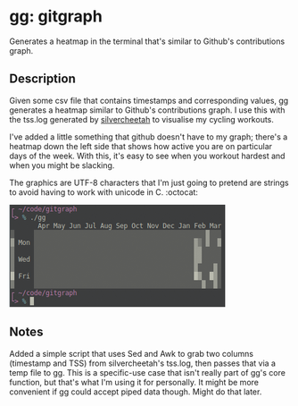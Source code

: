 # gg: gitgraph
Generates a heatmap in the terminal that's similar to Github's contributions graph.

## Description
Given some csv file that contains timestamps and corresponding values, gg generates a heatmap similar to Github's contributions graph. I use this with the tss.log generated by [silvercheetah][1] to visualise my cycling workouts.

I've added a little something that github doesn't have to my graph; there's a heatmap down the left side that shows how active you are on particular days of the week. With this, it's easy to see when you workout hardest and when you might be slacking.

The graphics are UTF-8 characters that I'm just going to pretend are strings to avoid having to work with unicode in C. :octocat:

![screenshot](gitgraph.png)

## Notes
Added a simple script that uses Sed and Awk to grab two columns (timestamp and TSS) from silvercheetah's tss.log, then passes that via a temp file to gg. This is a specific-use case that isn't really part of gg's core function, but that's what I'm using it for personally. It might be more convenient if gg could accept piped data though. Might do that later.

[1]: https://github.com/korganrivera/silvercheetah
